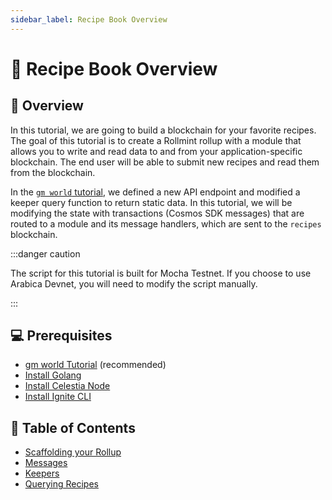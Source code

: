 ```yaml
---
sidebar_label: Recipe Book Overview
---
```


# 🥗 Recipe Book Overview

## 📖 Overview

In this tutorial, we are going to build a blockchain
for your favorite recipes. The goal of this tutorial
is to create a Rollmint rollup with a module that allows
you to write and read data to and from your application-specific
blockchain. The end user will be able to submit new
recipes and read them from the blockchain.

In the [`gm world` tutorial](./gm-world), we defined a
new API endpoint and modified a keeper query function
to return static data. In this tutorial, we will be
modifying the state with transactions (Cosmos SDK messages)
that are routed to a module and its message handlers, which
are sent to the `recipes` blockchain.

:::danger caution

The script for this tutorial is built for Mocha Testnet.
If you choose to use Arabica Devnet,
you will need to modify the script manually.

:::

## 💻 Prerequisites

- [gm world Tutorial](./gm-world) (recommended)
- [Install Golang](../nodes/environment.mdx#install-golang)
- [Install Celestia Node](../nodes/celestia-node)
- [Install Ignite CLI](./gm-setup)

## 🧱 Table of Contents

- [Scaffolding your Rollup](./recipe-scaffold)
- [Messages](./recipe-message)
- [Keepers](./recipe-keeper)
- [Querying Recipes](./recipe-query)
